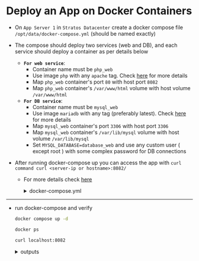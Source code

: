 # Deploy an App on Docker Containers

* On `App Server 1` in `Stratos Datacenter` create a docker compose file `/opt/data/docker-compose.yml` (should be named exactly)
* The compose should deploy two services (web and DB), and each service should deploy a container as per details below
  * **`For web service`**:
    - Container name must be `php_web`
    - Use image `php` with any `apache` tag. Check [here](https://hub.docker.com/_/php?tab=tags/) for more details
    - Map `php_web` container's port `80` with host port `8082`
    - Map `php_web` container's `/var/www/html` volume with host volume `/var/www/html`
  * **`For DB service`**:
    - Container name must be `mysql_web`
    - Use image `mariadb` with any tag (preferably latest). Check [here](https://hub.docker.com/_/mariadb?tab=tags/) for more details
    - Map `mysql_web` container's port `3306` with host port `3306`
    - Map `mysql_web` container's `/var/lib/mysql` volume with host volume `/var/lib/mysql`
    - Set `MYSQL_DATABASE=database_web` and use any custom user ( except root ) with some complex password for DB connections

* After running docker-compose up you can access the app with `curl command curl <server-ip or hostname>:8082/`
  - For more details check [here](https://hub.docker.com/_/mariadb?tab=description/)


    <details>
      <summary>docker-compose.yml</summary> 
        
      ```yaml
      services:
        web:
          container_name: php_web
          image: php:apache
          ports:
            - "8082:80"
          volumes:
            - /var/www/html:/var/www/html
          depends_on:
            - db
        db:
          container_name: mysql_web
          image: mariadb:latest
          ports:
            - "3306:3306"
          volumes:
            - /var/lib/mysql:/var/lib/mysql
          environment:
            MYSQL_DATABASE: database_web
            MYSQL_USER: web_user
            MYSQL_PASSWORD: P@ssw0rd!
            MYSQL_ROOT_PASSWORD: R00tBackUpPwd!
      ```
    </details>

---
* run docker-compose and verify

  ```bash
  docker compose up -d

  docker ps

  curl localhost:8082
  ```

  <details>
    <summary>outputs</summary>

      # docker compose up -d

      [+] Running 25/25
      ✔ db Pulled                                                                         25.3s 
        ✔ 953cdd413371 Pull complete                                                       6.4s 
        ✔ 3bf2e947a240 Pull complete                                                       7.2s 
        ✔ 32cbc8a9ec6b Pull complete                                                       9.0s 
        ✔ 0c69925a3f99 Pull complete                                                       9.8s 
        ✔ eeb61de4991e Pull complete                                                      10.7s 
        ✔ 650ac881f9b7 Pull complete                                                      21.5s 
        ✔ 52364fc3563c Pull complete                                                      23.6s 
        ✔ 5a1051e81802 Pull complete                                                      24.9s 
      ✔ web Pulled                                                                        57.7s 
        ✔ ce1261c6d567 Pull complete                                                       6.4s 
        ✔ 859a358271f6 Pull complete                                                       7.1s 
        ✔ cab1ef8e5751 Pull complete                                                      23.5s 
        ✔ 1f28489355a0 Pull complete                                                      27.7s 
        ✔ 844df6cd552d Pull complete                                                      30.0s 
        ✔ 41867ba49031 Pull complete                                                      31.4s 
        ✔ a50b4b077515 Pull complete                                                      32.9s 
        ✔ d40bf6ae10a4 Pull complete                                                      34.4s 
        ✔ fe059e2fa94f Pull complete                                                      35.8s 
        ✔ 823be171721e Pull complete                                                      38.3s 
        ✔ a4071c497534 Pull complete                                                      40.8s 
        ✔ 31e373db16d7 Pull complete                                                      45.0s 
        ✔ 553474ceb695 Pull complete                                                      49.5s 
        ✔ 5ffec0f7432c Pull complete                                                      53.4s 
        ✔ 4f4fb700ef54 Pull complete                                                      57.4s 
      [+] Running 3/3
      ✔ Network data_default  Created                                                      0.1s 
      ✔ Container mysql_web   Started                                                     13.7s 
      ✔ Container php_web     Started                                                      9.4s

      # docker ps

      CONTAINER ID   IMAGE            COMMAND                  CREATED              STATUS              PORTS                    NAMES
      012db77a537c   php:apache       "docker-php-entrypoi…"   About a minute ago   Up About a minute   0.0.0.0:8082->80/tcp     php_web
      36b72c1bbc4c   mariadb:latest   "docker-entrypoint.s…"   About a minute ago   Up About a minute   0.0.0.0:3306->3306/tcp   mysql_web

      # curl localhost:8082

        <html>
        <head>
            <title>Welcome to xFusionCorp Industries!</title>
        </head>

        <body>
            Welcome to xFusionCorp Industries!    </body>
  </details>



